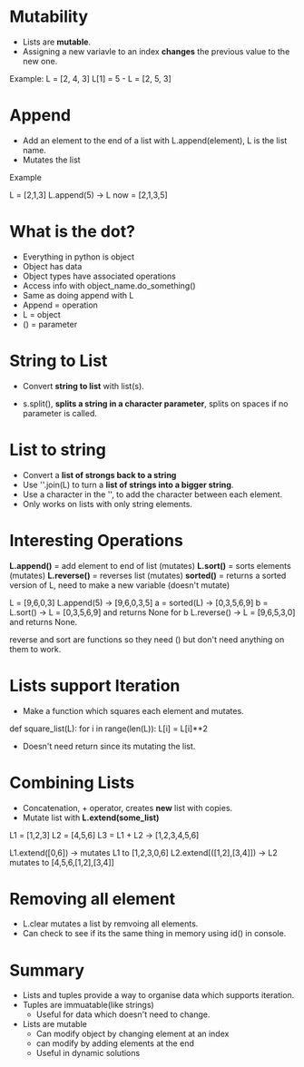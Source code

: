 # Mutability

- Lists are **mutable**.
- Assigning a new variavle to an index **changes** the previous value to the new one.

Example:
L = [2, 4, 3]
L[1] = 5 - L = [2, 5, 3]

# Append

- Add an element to the end of a list with L.append(element), L is the list name.
- Mutates the list

Example

L = [2,1,3]
L.append(5) -> L now = [2,1,3,5]

# What is the dot?

- Everything in python is object
- Object has data
- Object types have associated operations
- Access info with object_name.do_something()
- Same as doing append with L
- Append = operation
- L = object
- () = parameter

# String to List

- Convert **string to list** with list(s).

- s.split(), **splits a string in a character parameter**, splits on spaces if no parameter is called.

# List to string

- Convert a **list of strongs back to a string**
- Use ''.join(L) to turn a **list of strings into a bigger string**.
- Use a character in the '', to add the character between each element.
- Only works on lists with only string elements.

# Interesting Operations

**L.append()** = add element to end of list (mutates)
**L.sort()** = sorts elements (mutates)
**L.reverse()** = reverses list (mutates)
**sorted()** = returns a sorted version of L, need to make a new variable (doesn't mutate)

L = [9,6,0,3]
L.append(5) -> [9,6,0,3,5]
a = sorted(L) -> [0,3,5,6,9]
b = L.sort() -> L = [0,3,5,6,9] and returns None for b
L.reverse() -> L = [9,6,5,3,0] and returns None.

reverse and sort are functions so they need () but don't need anything on them to work.

# Lists support Iteration

- Make a function which squares each element and mutates.

def square_list(L):
    for i in range(len(L)):
        L[i] = L[i]**2

- Doesn't need return since its mutating the list.

# Combining Lists

- Concatenation, + operator, creates **new** list with copies.
- Mutate list with **L.extend(some_list)**

L1 = [1,2,3]
L2 = [4,5,6]
L3 = L1 + L2 -> [1,2,3,4,5,6]

L1.extend([0,6]) -> mutates L1 to [1,2,3,0,6]
L2.extend[([1,2],[3,4]]) -> L2 mutates to [4,5,6,[1,2],[3,4]]

# Removing all element

- L.clear mutates a list by remvoing all elements.
- Can check to see if its the same thing in memory using id() in console.

# Summary 
- Lists and tuples provide a way to organise data which supports iteration.
- Tuples are immuatable(like strings)
    - Useful for data which doesn't need to change.
- Lists are mutable
    - Can modify object by changing element at an index
    - can modify by adding elements at the end
    - Useful in dynamic solutions